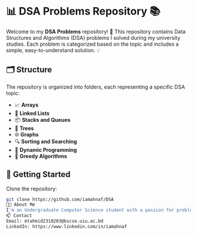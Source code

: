 # 📊 DSA Problems Repository 📚

Welcome to my **DSA Problems** repository! 🚀 This repository contains Data Structures and Algorithms (DSA) problems I solved during my university studies. Each problem is categorized based on the topic and includes a simple, easy-to-understand solution. 💡

## 🗂️ Structure
The repository is organized into folders, each representing a specific DSA topic:

- 📈 **Arrays**
- 📜 **Linked Lists**
- 📦 **Stacks and Queues**
- 🌳 **Trees**
- 🌐 **Graphs**
- 🔍 **Sorting and Searching**
- 🧩 **Dynamic Programming**
- 🥇 **Greedy Algorithms**

## 🚀 Getting Started
Clone the repository:
```bash
git clone https://github.com/iamahnaf/DSA
👨‍💻 About Me
I'm an Undergraduate Computer Science student with a passion for problem-solving and a love for coding! 💡 If you're interested in discussing algorithms, feel free to reach out!
📫 Contact
Email: mtahmid2310203@bscse.uiu.ac.bd
LinkedIn: https://www.linkedin.com/in/iamahnaf
